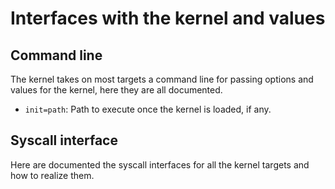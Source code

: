# Interfaces with the kernel and values

## Command line

The kernel takes on most targets a command line for passing options and values
for the kernel, here they are all documented.

* `init=path`: Path to execute once the kernel is loaded, if any.

## Syscall interface

Here are documented the syscall interfaces for all the kernel targets and how
to realize them.
